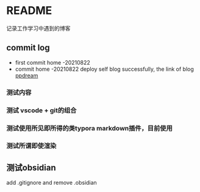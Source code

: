 # README

记录工作学习中遇到的博客

## commit log

- first commit home -20210822
- commit home -20210822 deploy self blog successfully, the link of blog [ppdream](www.ppdream.xyz)

### 测试内容

### 测试 vscode + git的组合

### 测试使用所见即所得的类typora markdown插件，目前使用

### 测试所谓即使渲染
## 测试obsidian

add .gitignore and remove .obsidian
